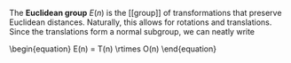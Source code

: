 The **Euclidean group** $E(n)$ is the [[group]] of transformations that preserve Euclidean distances. Naturally, this allows for rotations and translations. Since the translations form a normal subgroup, we can neatly write

\begin{equation}
E(n) = T(n) \rtimes O(n)
\end{equation}